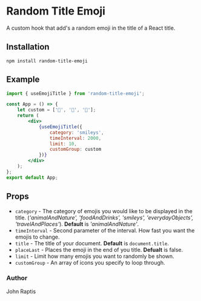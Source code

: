 # Random Title Emoji

A custom hook that add's a random emoji in the title of a React title.

## Installation

```
npm install random-title-emoji
```

## Example

```jsx
import { useEmojiTitle } from 'random-title-emoji';

const App = () => {
	let custom = ['🍏', '🍎', '🍐'];
	return (
		<div>
			{useEmojiTitle({
				category: 'smileys',
				timeInterval: 2000,
				limit: 10,
				customGroup: custom
			})}
		</div>
	);
};
export default App;
```

## Props

- `category` - The category of emojis you would like to be displayed in the title. (_'animalAndNature', 'foodAndDrinks', 'smileys', 'everydayObjects', 'travelAndPlaces'_). **Default** is _'animalAndNature'_.
- `timeInterval` - Second parameter of the interval. How fast you want the emojis to change.
- `title` - The title of your document. **Default** is `document.title`.
- `placeLast` - Places the emoji in the end of you title. **Defualt** is false.
- `limit` - Limit how many emojis you want to randomly be shown.
- `customGroup` - An array of icons you specify to loop through.

### Author

John Raptis
